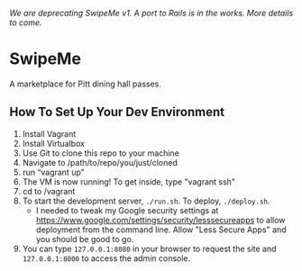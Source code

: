 _We are deprecating SwipeMe v1. A port to Rails is in the works. More details to come._

SwipeMe
=======

A marketplace for Pitt dining hall passes.

How To Set Up Your Dev Environment
-----------------------------------

1. Install Vagrant
2. Install Virtualbox
3. Use Git to clone this repo to your machine
4. Navigate to /path/to/repo/you/just/cloned
5. run “vagrant up”
6. The VM is now running! To get inside, type "vagrant ssh"
7. cd to /vagrant
8. To start the development server, `./run.sh`. To deploy, `./deploy.sh`.
    - I needed to tweak my Google security settings at https://www.google.com/settings/security/lesssecureapps
to allow deployment from the command line. Allow "Less Secure Apps" and you should be good to go.
9. You can type `127.0.0.1:8080` in your browser to request the site and `127.0.0.1:8000` to access the admin console.

